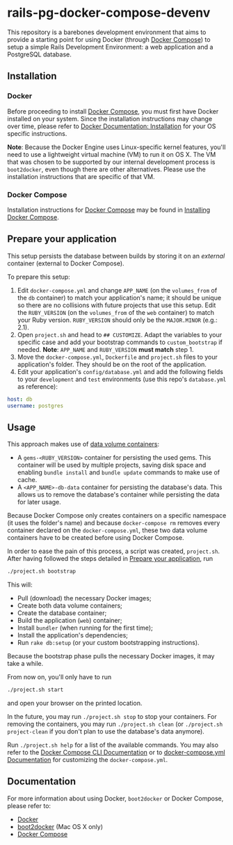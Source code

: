 # rails-pg-docker-compose-devenv

This repository is a barebones development environment that aims to provide a
starting point for using Docker (through [Docker Compose][]) to setup a simple Rails
Development Environment: a web application and a PostgreSQL database.

## Installation
### Docker
Before proceeding to install [Docker Compose][], you must first have Docker installed on
your system. Since the installation instructions may change over time, please
refer to [Docker Documentation: Installation][] for your OS specific
instructions.

[Docker Documentation: Installation]: https://docs.docker.com/installation/

**Note**: Because the Docker Engine uses Linux-specific kernel features, you'll
need to use a lightweight virtual machine (VM) to run it on OS X. The VM that
was chosen to be supported by our internal development process is `boot2docker`,
even though there are other alternatives. Please use the installation
instructions that are specific of that VM.

### Docker Compose
Installation instructions for [Docker Compose][] may be found in [Installing Docker Compose][].

[Installing Docker Compose]: https://docs.docker.com/compose/install/ 

## Prepare your application
This setup persists the database between builds by storing it on an _external_
container (external to Docker Compose).

To prepare this setup:

1. Edit `docker-compose.yml` and change `APP_NAME` (on the `volumes_from` of the `db`
container) to match your application's name; it should be unique so there are no
collisions with future projects that use this setup. Edit the `RUBY_VERSION` (on
the `volumes_from` of the `web` container) to match your Ruby version.
`RUBY_VERSION` should only be the `MAJOR.MINOR` (e.g.: 2.1).
2. Open `project.sh` and head to `## CUSTOMIZE`. Adapt the variables to your
specific case and add your bootstrap commands to `custom_bootstrap` if needed.
**Note**: `APP_NAME` and `RUBY_VERSION` **must match** step 1.
3. Move the `docker-compose.yml`, `Dockerfile` and `project.sh` files to your application's
folder. They should be on the root of the application.
4. Edit your application's `config/database.yml` and add the following fields to
your `development` and `test` environments (use this repo's `database.yml` as
reference):

```yaml
host: db
username: postgres
```

## Usage
This approach makes use of [data volume containers][]:

* A `gems-<RUBY_VERSION>` container for persisting the used gems. This container
will be used by multiple projects, saving disk space and enabling `bundle
install` and `bundle update` commands to make use of cache.
* A `<APP_NAME>-db-data` container for persisting the database's data. This
allows us to remove the database's container while persisting the data for later
usage.

Because Docker Compose only creates containers on a specific namespace (it uses the
folder's name) and because `docker-compose rm` removes every container declared on the
`docker-compose.yml`, these two data volume containers have to be created before using
Docker Compose.

In order to ease the pain of this process, a script was created, `project.sh`.
After having followed the steps detailed in [Prepare your
application](#prepare-your-application), run

```bash
./project.sh bootstrap
```

This will:

* Pull (download) the necessary Docker images;
* Create both data volume containers;
* Create the database container;
* Build the application (`web`) container;
* Install `bundler` (when running for the first time);
* Install the application's dependencies;
* Run `rake db:setup` (or your custom bootstrapping instructions).

Because the bootstrap phase pulls the necessary Docker images, it
may take a while.

From now on, you'll only have to run

```bash
./project.sh start
```

and open your browser on the printed location.

In the future, you may run `./project.sh stop` to stop your containers.
For removing the containers, you may run `./project.sh clean` (or `./project.sh
project-clean` if you don't plan to use the database's data anymore).

Run `./project.sh help` for a list of the available commands. You may also refer
to the [Docker Compose CLI Documentation][] or to [docker-compose.yml Documentation][] for customizing
the `docker-compose.yml`.

[Docker Compose CLI Documentation]: https://docs.docker.com/v1.6/compose/cli/
[docker-compose.yml Documentation]: https://docs.docker.com/compose/yml/ 

## Documentation
For more information about using Docker, `boot2docker` or Docker Compose, please refer to:

- [Docker](https://docs.docker.com/)
- [boot2docker](https://github.com/boot2docker/boot2docker) (Mac OS X only)
- [Docker Compose][]

[heroku/ruby-rails-sample]: https://github.com/heroku/ruby-rails-sample
[Docker Compose]: https://docs.docker.com/compose/
[data volume containers]: https://docs.docker.com/userguide/dockervolumes/#creating-and-mounting-a-data-volume-container
